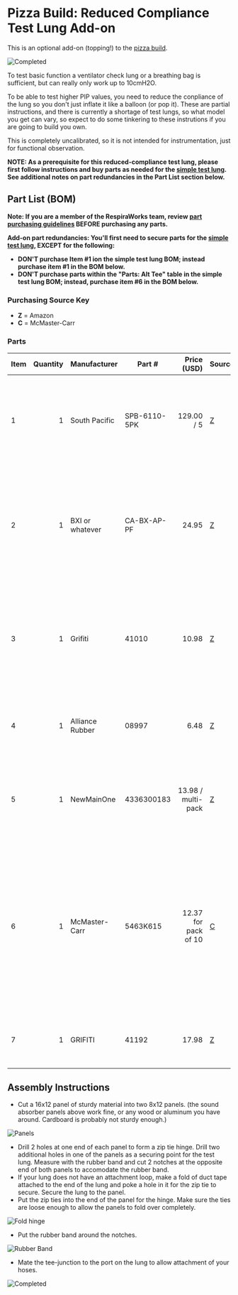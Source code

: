 # Pizza Build: Reduced Compliance Test Lung Add-on

This is an optional add-on (topping!) to the [pizza build](../pizza-build.md).

![Completed](assets/test-lung-4.jpg)

To test basic function a ventilator check lung or a breathing bag is sufficient, but can really only work up to 10cmH2O.

To be able to test higher PIP values, you need to reduce the conpliance of the lung so you don't just inflate it like a balloon (or pop it).  These are partial instructions, and there is currently a shortage of test lungs, so what model you get can vary, so expect to do some tinkering to these instrutions if you are going to build you own.

This is completely uncalibrated, so it is not intended for instrumentation, just for functional observation.

**NOTE: As a prerequisite for this reduced-compliance test lung, please first follow instructions and buy parts as needed for the [simple test lung](../pizza-test-lung). See additional notes on part redundancies in the Part List section below.**

## Part List (BOM)

**Note: If you are a member of the RespiraWorks team, review [part purchasing guidelines](../../README.md) BEFORE purchasing any parts.**

**Add-on part redundancies: You'll first need to secure parts for the [simple test lung](../pizza-test-lung), EXCEPT for the following:**
*  **DON'T purchase Item #1 ion the simple test lung BOM; instead purchase item #1 in the BOM below.**
* **DON'T purchase parts within the "Parts: Alt Tee" table in the simple test lung BOM; instead, purchase item #6 in the BOM below.** 


### Purchasing Source Key

* **Z** = Amazon
* **C** = McMaster-Carr

### Parts

| Item | Quantity | Manufacturer    | Part #         | Price (USD) | Sources         | Notes |
| ---- |---------:| --------------- | ------------------- | --------:|-----------------| ----- |
| 1  |        1 | South Pacific   | SPB-6110-5PK            |  129.00 / 5 | [Z][1amzn]     | Test Lung or breathing bag or equivalent, many models out there, check eBay as well |
| 2  |        1 | BXI or whatever | CA-BX-AP-PF |    24.95 | [Z][2amzn]     | Just some sturdy material.  Aluminum, wood, whatevery you have around. 1x 16x12 sheet needed, or 2x 8x12 sheets |
| 3  |        1 | Grifiti         | 41010   |     10.98| [Z][3amzn]     | just a big rubber band.  several jumbo rubber bands or resistance tubing from an exercise device will work. |
| 4 |        1 | Alliance Rubber | 08997  |     6.48| [Z][4aamzn]     | just some more big rubber bands. good for tuning the response. |
| 5  |        1 | NewMainOne         | 4336300183   |     13.98 / multi-pack| [Z][5amzn]     | hopefully you have some zip ties at home already but if not, here's a link |
| 6  |        1 | McMaster-Carr   | 5463K615   |     12.37 for pack of 10| [C][6mcmc]     | tee-juction to connect hoses to your test lung.  Again sizes vary so this is just a suggestion.  Find the right part for your hoses and your lung.  Expect to use some tape to ensure a tight seal. |
| 7   |        1 |           GRIFITI |            41192 | 17.98         | [Z][7amzn]     | more rubber bands, optional or alternative to 3 and 3a |

[1amzn]:  https://www.amazon.com/FlexLung-Biomedical-Ventilator-Testing-Demonstration/dp/B07B876P9C
[2amzn]:  https://www.amazon.com/gp/product/B077Q2HYMW
[3amzn]:  https://www.amazon.com/Wrapping-Exercise-Chemical-Resistant-Silicone/dp/B0070EEGTK
[4aamzn]:  https://www.amazon.com/gp/product/B0017D16PW
[5amzn]: https://www.amazon.com/gp/product/B0777LWBD9
[6mcmc]:  https://www.mcmaster.com/5463K615
[7amzn]:  https://www.amazon.com/gp/product/B018WPZCSO

## Assembly Instructions

* Cut a 16x12 panel of sturdy material into two 8x12 panels. (the sound absorber panels above work fine, or any wood or aluminum you have around.  Cardboard is probably not sturdy enough.)

![Panels](assets/test-lung-1.jpg)

* Drill 2 holes at one end of each panel to form a zip tie hinge.  Drill two additional holes in one of the panels as a securing point for the test lung.  Measure with the rubber band and cut 2 notches at the opposite end of both panels to accomodate the rubber band.  
* If your lung does not have an attachment loop, make a fold of duct tape attached to the end of the lung and poke a hole in it for the zip tie to secure.  Secure the lung to the panel.
* Put the zip ties into the end of the panel for the hinge. Make sure the ties are loose enough to allow the panels to fold over completely.

![Fold hinge](assets/test-lung-2.jpg)

* Put the rubber band around the notches.

![Rubber Band](assets/test-lung-3.jpg)

* Mate the tee-junction to the port on the lung to allow attachment of your hoses.

![Completed](assets/test-lung-4.jpg)
